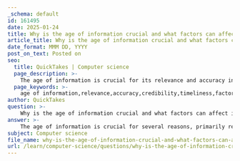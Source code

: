 ```yaml
---
_schema: default
id: 161495
date: 2025-01-24
title: Why is the age of information crucial and what factors can affect its timeliness?
article_title: Why is the age of information crucial and what factors can affect its timeliness?
date_format: MMM DD, YYYY
post_on_text: Posted on
seo:
  title: QuickTakes | Computer science
  page_description: >-
    The age of information is crucial for its relevance and accuracy in decision-making. Factors such as the medium of information, technological advancements, and the risk of information overload can significantly impact its timeliness.
  page_keywords: >-
    age of information,relevance,accuracy,credibility,timeliness,factors affecting timeliness,medium of information,print materials,broadcast materials,technological advancements,information overload,cognitive elaboration,legal changes,compliance
author: QuickTakes
question: >-
    Why is the age of information crucial and what factors can affect its timeliness?
answer: >-
    The age of information is crucial for several reasons, primarily related to its relevance, accuracy, and the potential impact on decision-making. Here are some key points explaining why the age of information matters and the factors that can affect its timeliness:\n\n### Importance of the Age of Information\n\n1. **Relevance**: Information must be current to be relevant. In rapidly changing fields such as technology, healthcare, and finance, outdated information can lead to poor decisions. For instance, medical guidelines may evolve based on new research, making older recommendations obsolete.\n\n2. **Accuracy**: The context in which information was produced can significantly affect its accuracy. As new data emerges, previous findings may be challenged or disproven. Relying on outdated information can result in misunderstandings or misinformed decisions.\n\n3. **Credibility**: The publication date of a source is a critical factor in assessing its credibility. Older articles may not hold the same authority as more recent publications, especially in fast-evolving fields. Evaluating the age of information helps identify reliable sources.\n\n4. **Avoiding Misinformation**: In the digital age, misinformation can spread rapidly. Checking the age of information helps individuals avoid relying on outdated or incorrect data that may have been revised or debunked.\n\n5. **Timeliness**: For information to be actionable, it must be available when needed. Outdated information can lead to poor decision-making, as it may not reflect the current situation or context.\n\n### Factors Affecting Timeliness\n\n1. **Medium of Information**:\n   - **Print Materials**: Information in print is often published on a set schedule (e.g., daily, weekly), which can lead to delays in reporting breaking news. Once printed, the information is static until the next edition.\n   - **Broadcast Materials**: Broadcast media can provide immediate updates and live coverage, allowing audiences to receive information as events unfold.\n\n2. **Nature of the Information**: Some types of information, such as statistical data or scientific findings, may have a longer shelf life than others, like news reports or market trends, which can change rapidly.\n\n3. **Technological Advancements**: The speed at which technology evolves can render information outdated quickly. For example, software updates or new research findings can change best practices in a matter of months.\n\n4. **Information Overload**: In the digital age, the sheer volume of information available can make it challenging to discern what is current and relevant. This can lead to reliance on outdated sources if individuals do not actively seek the most recent data.\n\n5. **Cognitive Elaboration**: The currency of the source can influence how individuals process information. More recent information may prompt deeper cognitive engagement, leading to better understanding and retention.\n\n6. **Legal and Compliance Changes**: Changes in laws and regulations can affect the relevance of information, particularly in fields like finance and healthcare, where compliance with current standards is critical.\n\nIn summary, the age of information is vital for ensuring its relevance and accuracy, which directly impacts decision-making. Various factors, including the medium of information, the nature of the content, technological advancements, and the potential for information overload, can significantly affect its timeliness.
subject: Computer science
file_name: why-is-the-age-of-information-crucial-and-what-factors-can-affect-its-timeliness.md
url: /learn/computer-science/questions/why-is-the-age-of-information-crucial-and-what-factors-can-affect-its-timeliness
---
```


&nbsp;